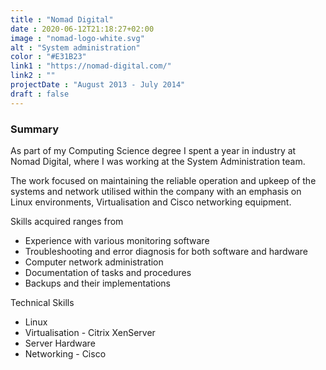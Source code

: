 ```yaml
---
title : "Nomad Digital"
date : 2020-06-12T21:18:27+02:00
image : "nomad-logo-white.svg"
alt : "System administration"
color : "#E31B23"
link1 : "https://nomad-digital.com/"
link2 : ""
projectDate : "August 2013 - July 2014"
draft : false
---
```


### Summary

As part of my Computing Science degree I spent a year in industry at Nomad Digital,
where I was working at the System Administration team.

The work focused on maintaining the reliable operation and upkeep of the systems and network utilised within
the company with an emphasis on Linux environments, Virtualisation and Cisco networking equipment.

Skills acquired ranges from
* Experience with various monitoring software
* Troubleshooting and error diagnosis for both software and hardware
* Computer network administration
* Documentation of tasks and procedures
* Backups and their implementations

Technical Skills
* Linux
* Virtualisation - Citrix XenServer
* Server Hardware
* Networking - Cisco
